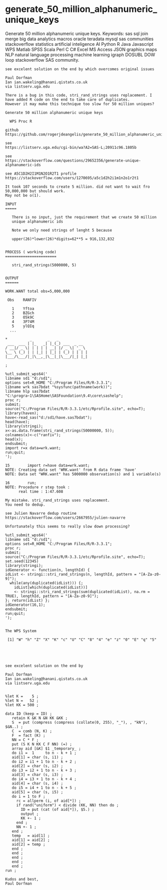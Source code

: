 # generate_50_million_alphanumeric_unique_keys
Generate 50 million alphanumeric unique keys. Keywords: sas sql join merge big data analytics macros oracle teradata mysql sas communities stackoverflow statistics artificial inteligence AI Python R Java Javascript WPS Matlab SPSS Scala Perl C C# Excel MS Access JSON graphics maps NLP natural language processing machine learning igraph DOSUBL DOW loop stackoverflow SAS community.


    see excelent solution on the end by which overcomes original issues

    Paul Dorfman
    Ian ian.wakeling@hanani.qistats.co.uk
    via listserv.uga.edu

    There is a bug in this code, stri_rand_strings uses replacement. I have added R code on the end to take care of duplicates.
    However it may make this technique too slow for 50 million uniques?

    Generate 50 million alphanumeric unique keys

      WPS Proc R

    github
    https://github.com/rogerjdeangelis/generate_50_million_alphanumeric_unique_keys

    see
    https://listserv.uga.edu/cgi-bin/wa?A2=SAS-L;20911c96.1805b

    see
    https://stackoverflow.com/questions/29652356/generate-unique-alphanumeric-ids

    see A5C1D2H2I1M1N2O1R2T1 profile
    https://stackoverflow.com/users/1270695/a5c1d2h2i1m1n2o1r2t1

    It took 107 seconds to create 5 million. did not want to wait fro 50,000,000 but should work.
    May not be o(1).

    INPUT
    =====

       There is no input, just the requirement that we create 50 million
       unique alphanumeric ids

       Note we only need strings of lenght 5 because

       upper(26)*lower(26)*digits=62**5 = 916,132,832


    PROCESS ( working code)
    =======================

       stri_rand_strings(5000000, 5)


    OUTPUT
    ======

    WORK.WANT total obs=5,000,000

     Obs    RANFIV

       1    Yftoa
       2    BZGch
       3    O5k9C
       4    3P74M
       5    ylQIq
      ...

    *          _       _   _
     ___  ___ | |_   _| |_(_) ___  _ __
    / __|/ _ \| | | | | __| |/ _ \| '_ \
    \__ \ (_) | | |_| | |_| | (_) | | | |
    |___/\___/|_|\__,_|\__|_|\___/|_| |_|

    ;

    %utl_submit_wps64('
    libname sd1 "d:/sd1";
    options set=R_HOME "C:/Program Files/R/R-3.3.1";
    libname wrk sas7bdat "%sysfunc(pathname(work))";
    libname hlp sas7bdat "C:\progra~1\SASHome\SASFoundation\9.4\core\sashelp";
    proc r;
    submit;
    source("C:/Program Files/R/R-3.3.1/etc/Rprofile.site", echo=T);
    library(haven);
    have<-read_sas("d:/sd1/have.sas7bdat");
    head(have);
    library(stringi);
    x<-as.data.frame(stri_rand_strings(50000000, 5));
    colnames(x)<-c("ranfiv");
    head(x);
    endsubmit;
    import r=x data=wrk.want;
    run;quit;
    ');

    15        import r=have data=wrk.want;
    NOTE: Creating data set 'WRK.want' from R data frame 'have'
    NOTE: Data set "WRK.want" has 5000000 observation(s) and 1 variable(s)

    16        run;
    NOTE: Procedure r step took :
          real time : 1:47.608

    My mistake. stri_rand_strings uses replacement.
    You need to dedup.

    see Julien Navarre dedup routine
    https://stackoverflow.com/users/2667955/julien-navarre

    Unfortunately this seems to really slow down processing?

    %utl_submit_wps64('
    libname sd1 "d:/sd1";
    options set=R_HOME "C:/Program Files/R/R-3.3.1";
    proc r;
    submit;
    source("C:/Program Files/R/R-3.3.1/etc/Rprofile.site", echo=T);
    set.seed(12345)
    library(stringi);
    idGenerator <- function(n, lengthId) {
    idList <- stringi::stri_rand_strings(n, lengthId, pattern = "[A-Za-z0-9]");
      while(any(duplicated(idList))) {;
        idList[which(duplicated(idList))]
        <- stringi::stri_rand_strings(sum(duplicated(idList), na.rm = TRUE), lengthId, pattern = "[A-Za-z0-9]");
    }; return(idList) };
    idGenerator(16,1);
    endsubmit;
    run;quit;
    ');


    The WPS System

     [1] "W" "h" "Z" "X" "K" "c" "U" "C" "8" "4" "e" "z" "0" "E" "q" "5"
     
     
     
         
         
    see excelent solution on the end by

    Paul Dorfman
    Ian ian.wakeling@hanani.qistats.co.uk
    via listserv.uga.edu


    %let K =    5 ;
    %let N =   52 ;
    %let KK = 500 ;

    data ID (keep = ID) ;
       retain K &K N &N KK &KK ;
       S  = put (compress (compress (collate(0, 255), "_"), , "kN"), $&N..) ;
       C  = comb (N, K) ;
       F  = fact (K) ;
       NN = C * F ;
       put (S K N KK C F NN) (=) ;
       array aid [&K] $1 _temporary_ ;
       do i1 =  1     to n - k + 1 ;
       aid[1] = char (s, i1) ;
       do i2 = i1 + 1 to n - k + 2 ;
       aid[2] = char (s, i2) ;
       do i3 = i2 + 1 to n - k + 3 ;
       aid[3] = char (s, i3) ;
       do i4 = i3 + 1 to n - k + 4 ;
       aid[4] = char (s, i4) ;
       do i5 = i4 + 1 to n - k + 5 ;
       aid[5] = char (s, i5) ;
       do i = 1 to F ;
         rc = allperm (i, of aid[*]) ;
         if rand("uniform") < divide (KK, NN) then do ;
           ID = put (cat (of aid[*]), $5.) ;
           output ;
           KK +- 1 ;
         end ;
         NN +- 1 ;
       end ;
       temp   = aid[1] ;
       aid[1] = aid[2] ;
       aid[2] = temp ;
       end ;
       end ;
       end ;
       end ;
       end ;
    run ;

    Kudos and best,
    Paul Dorfman



